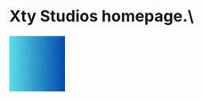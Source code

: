 # Xty Studios homepage.\
  ![Xlogo](https://github.com/Xty-Studios/xty-studios.github.io/blob/main/X.gif)
